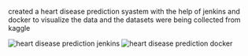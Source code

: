 created a heart disease prediction syastem with the help of jenkins and docker to visualize the data and the datasets were being collected from kaggle 

![heart disease prediction jenkins](https://github.com/user-attachments/assets/a9ec2c91-d03d-48b7-9948-bd2d202b3d23)
![heart disease prediction docker](https://github.com/user-attachments/assets/566ac30b-caab-4f9c-9825-dc603c697bb1)

